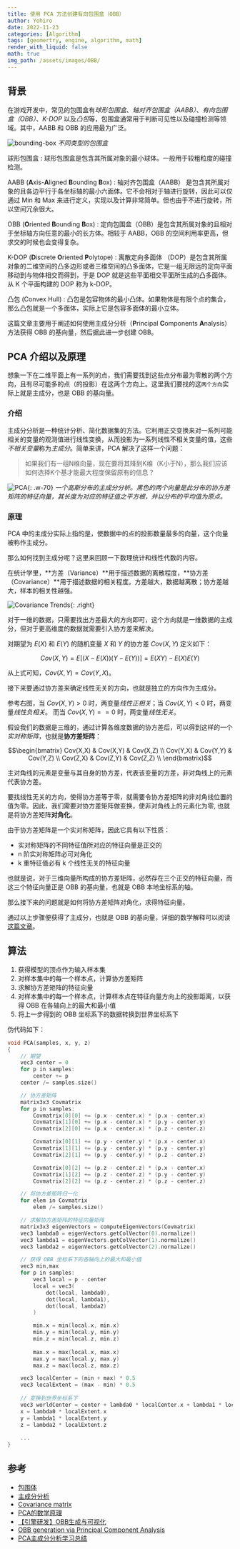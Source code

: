 ```yaml
---
title: 使用 PCA 方法创建有向包围盒（OBB）
author: Yohiro
date: 2022-11-23
categories: [Algorithm]
tags: [geomertry, engine, algorithm, math]
render_with_liquid: false
math: true
img_path: /assets/images/OBB/
---
```


## 背景

在游戏开发中，常见的包围盒有*球形包围盒*、*轴对齐包围盒（AABB）*、*有向包围盒（OBB）*、*K-DOP* 以及*凸包*等，包围盒通常用于判断可见性以及碰撞检测等领域。其中，AABB 和 OBB 的应用最为广泛。

![bounding-box](bounding-box.png)
_不同类型的包围盒_

球形包围盒
: 球形包围盒是包含其所属对象的最小球体。一般用于较粗粒度的碰撞检测。

AABB (**A**xis-**A**ligned **B**ounding **B**ox)
: 轴对齐包围盒（AABB） 是包含其所属对象的且各边平行于各坐标轴的最小六面体。它不会相对于轴进行旋转，因此可以仅通过 Min 和 Max 来进行定义，实现以及计算非常简单。但也由于不进行旋转，所以空间冗余很大。

OBB (**O**riented **B**ounding **B**ox)
: 定向包围盒（OBB）是包含其所属对象的且相对于坐标轴方向任意的最小的长方体。相较于 AABB，OBB 的空间利用率更高，但求交的时候也会变得复杂。

K-DOP (**D**iscrete **O**riented **P**olytope)
: 离散定向多面体 （DOP）是包含其所属对象的二维空间的凸多边形或者三维空间的凸多面体，它是一组无限远的定向平面移动到与物体相交而得到，于是 DOP 就是这些平面相交平面所生成的凸多面体。从 K 个平面构建的 DOP 称为 k-DOP。

凸包 (Convex Hull)
: 凸包是包容物体的最小凸体。如果物体是有限个点的集合，那么凸包就是一个多面体，实际上它是包容多面体的最小立体。

这篇文章主要用于阐述如何使用主成分分析（**P**rincipal **C**omponents **A**nalysis）方法获得 OBB 的基向量，然后据此进一步创建 OBB。

## PCA 介绍以及原理

想象一下在二维平面上有一系列的点，我们需要找到这些点分布最为零散的两个方向，且有尽可能多的点（的投影）在这两个方向上。这里我们要找的这`两个方向`实际上就是主成分，也是 OBB 的基向量。

### 介绍

主成分分析是一种统计分析、简化数据集的方法。它利用正交变换来对一系列可能相关的变量的观测值进行线性变换，从而投影为一系列线性不相关变量的值，这些*不相关变量*称为*主成分*。简单来讲，PCA 解决了这样一个问题：

> 如果我们有一组N维向量，现在要将其降到K维（K小于N），那么我们应该如何选择K个基才能最大程度保留原有的信息？

![PCA](PCA.png){: .w-70}
_一个高斯分布的主成分分析。黑色的两个向量是此分布的协方差矩阵的特征向量，其长度为对应的特征值之平方根，并以分布的平均值为原点。_

### 原理

PCA 中的主成分实际上指的是，使数据中的点的投影数量最多的向量，这个向量被称作主成分。

那么如何找到主成分呢？这里来回顾一下数理统计和线性代数的内容。

在统计学里，**方差（Variance）**用于描述数据的离散程度，**协方差（Covariance）**用于描述数据的相关程度。方差越大，数据越离散；协方差越大，样本的相关性越强。

![Covariance Trends](Covariance_trends.png){: .right}

对于一维的数据，只需要找出方差最大的方向即可，这个方向就是一维数据的主成分，但对于更高维度的数据就需要引入协方差来解决。

对期望为 $E(X)$ 和 $E(Y)$ 的随机变量 $X$ 和 $Y$ 的协方差 $Cov(X,Y)$ 定义如下：

$$\begin{equation}
Cov(X,Y) = E[(X-E(X))(Y-E(Y))] = E(XY) - E(X)E(Y)
\end{equation}$$

从上式可知，$Cov(X,Y) = Cov(Y,X)$。

接下来要通过协方差来确定线性无关的方向，也就是独立的方向作为主成分。

参考右图，当 $Cov(X,Y) > 0$ 时，两变量*线性正相关*；当 $Cov(X,Y) < 0$ 时，两变量*线性负相关*。
而当 $Cov(X,Y) == 0$ 时，两变量*线性无关*。

假设我们的数据是三维的，通过计算各维度数据的协方差后，可以得到这样的一个*实对称矩阵*，也就是**协方差矩阵**：

$$\begin{bmatrix}
Cov(X,X) & Cov(X,Y) & Cov(X,Z) \\
Cov(Y,X) & Cov(Y,Y) & Cov(Y,Z) \\
Cov(Z,X) & Cov(Z,Y) & Cov(Z,Z) \\
\end{bmatrix}$$

主对角线的元素是变量与其自身的协方差，代表该变量的方差，非对角线上的元素代表协方差。

要找线性无关的方向，使得协方差等于零，就需要令协方差矩阵的非对角线位置的值为零。因此，我们需要对协方差矩阵做变换，使非对角线上的元素化为零,
也就是将协方差矩阵**对角化**。

由于协方差矩阵是一个实对称矩阵，因此它具有以下性质：

- 实对称矩阵的不同特征值所对应的特征向量是正交的
- n 阶实对称矩阵必可对角化
- k 重特征值必有 k 个线性无关的特征向量

也就是说，对于三维向量所构成的协方差矩阵，必然存在三个正交的特征向量，而这三个特征向量正是 OBB 的基向量，也就是 OBB 本地坐标系的轴。

那么接下来的问题就是如何将协方差矩阵对角化，求得特征向量。

通过以上步骤便获得了主成分，也就是 OBB 的基向量，详细的数学解释可以阅读[这篇文章](http://blog.codinglabs.org/articles/pca-tutorial.html)。

## 算法

1. 获得模型的顶点作为输入样本集
2. 对样本集中的每一个样本点，计算协方差矩阵
3. 求解协方差矩阵的特征向量
4. 对样本集中的每一个样本点，计算样本点在特征向量方向上的投影距离，以获得 OBB 在各轴向上的最大和最小值
5. 将上一步得到的 OBB 坐标系下的数据转换到世界坐标系下

伪代码如下：

```cpp
void PCA(samples, x, y, z)
{
    // 期望
    vec3 center = 0
    for p in samples:
        center += p
    center /= samples.size()

    // 协方差矩阵
    matrix3x3 Covmatrix
    for p in samples:
        Covmatrix[0][0] += (p.x - center.x) * (p.x - center.x)
        Covmatrix[1][0] += (p.x - center.x) * (p.y - center.y)
        Covmatrix[2][0] += (p.x - center.x) * (p.z - center.z)

        Covmatrix[0][1] += (p.y - center.y) * (p.x - center.x)
        Covmatrix[1][1] += (p.y - center.y) * (p.y - center.y)
        Covmatrix[2][1] += (p.y - center.y) * (p.z - center.z)

        Covmatrix[0][2] += (p.z - center.z) * (p.x - center.x)
        Covmatrix[1][2] += (p.z - center.z) * (p.y - center.y)
        Covmatrix[2][2] += (p.z - center.z) * (p.z - center.z)

    // 将协方差矩阵归一化
    for elem in Covmatrix
        elem /= samples.size()

    // 求解协方差矩阵的特征向量矩阵
    matrix3x3 eigenVectors = computeEigenVectors(Covmatrix)
    vec3 lambda0 = eigenVectors.getColVector(0).normalize()
    vec3 lambda1 = eigenVectors.getColVector(1).normalize()
    vec3 lambda2 = eigenVectors.getColVector(2).normalize()

    // 获得 OBB 坐标系下的各轴向上的最大和最小值
    vec3 min,max
    for p in samples:
        vec3 local = p - center
        local = vec3(
            dot(local, lambda0),
            dot(local, lambda1),
            dot(local, lambda2)
        )

        min.x = min(local.x, min.x)
        min.y = min(local.y, min.y)
        min.z = min(local.z, min.z)
        
        max.x = max(local.x, max.x)
        max.y = max(local.y, max.y)
        max.z = max(local.z, max.z)

    vec3 localCenter = (min + max) * 0.5
    vec3 localExtent = (max - min) * 0.5
    
    // 变换到世界坐标系下
    vec3 worldCenter = center + lambda0 * localCenter.x + lambda1 * localCenter.y + lambda2 * localCenter.z 
    x = lambda0 * localExtent.x
    y = lambda1 * localExtent.y
    z = lambda2 * localExtent.z
    
    ...
}
```

## 参考

- [包围体](https://zh.wikipedia.org/wiki/%E5%8C%85%E5%9B%B4%E4%BD%93)
- [主成分分析](https://zh.wikipedia.org/wiki/%E4%B8%BB%E6%88%90%E5%88%86%E5%88%86%E6%9E%90)
- [Covariance matrix](https://en.wikipedia.org/wiki/Covariance_matrix)
- [PCA的数学原理](http://blog.codinglabs.org/articles/pca-tutorial.html)
- [【引擎研发】OBB生成与可视化](https://zhuanlan.zhihu.com/p/523291781)
- [OBB generation via Principal Component Analysis](https://hewjunwei.wordpress.com/2013/01/26/obb-generation-via-principal-component-analysis/)
- [PCA主成分分析学习总结](https://zhuanlan.zhihu.com/p/32412043)
